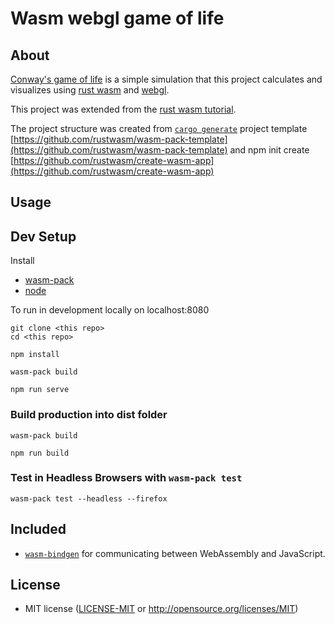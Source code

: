 # Wasm webgl game of life

## About

[Conway's game of life](https://en.wikipedia.org/wiki/Conway%27s_Game_of_Life) is a simple simulation that this project calculates and visualizes using [rust wasm](https://rustwasm.github.io/book/) and [webgl](https://get.webgl.org/).

This project was extended from the [rust wasm tutorial](https://rustwasm.github.io/book/game-of-life/introduction.html). 

The project structure was created from [`cargo generate`](https://github.com/ashleygwilliams/cargo-generate) project template [https://github.com/rustwasm/wasm-pack-template](https://github.com/rustwasm/wasm-pack-template) and npm init create [https://github.com/rustwasm/create-wasm-app](https://github.com/rustwasm/create-wasm-app)

## Usage


## Dev Setup
Install 
* [wasm-pack](https://rustwasm.github.io/wasm-pack/installer/) 
* [node](https://nodejs.org/en/)

To run in development locally on localhost:8080
```
git clone <this repo>
cd <this repo>

npm install

wasm-pack build

npm run serve
```

### Build production into dist folder

```
wasm-pack build

npm run build
```

### Test in Headless Browsers with `wasm-pack test`

```
wasm-pack test --headless --firefox
```

## Included

* [`wasm-bindgen`](https://github.com/rustwasm/wasm-bindgen) for communicating
  between WebAssembly and JavaScript.

## License

* MIT license ([LICENSE-MIT](LICENSE-MIT) or http://opensource.org/licenses/MIT)
